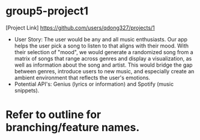 # group5-project1

[Project Link] https://github.com/users/qdong327/projects/1

* User Story: The user would be any and all music enthusiasts. Our app helps the user pick a song to listen to that aligns with their mood. With their selection of "mood", we would generate a randomized song from a matrix of songs that range across genres and display a visualization, as well as information about the song and artist. This would bridge the gap between genres, introduce users to new music, and especially create an ambient environment that reflects the user's emotions.
* Potential API's: Genius (lyrics or information) and Spotify (music snippets).

# Refer to outline for branching/feature names.